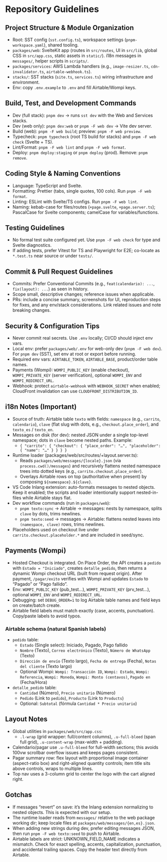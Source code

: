 # Repository Guidelines

## Project Structure & Module Organization
- Root: SST config (`sst.config.ts`), workspace settings (`pnpm-workspace.yaml`), shared tooling.
- `packages/web`: SvelteKit app (routes in `src/routes`, UI in `src/lib`, global CSS in `src/app.css`, static assets in `static/`). i18n messages in `messages/`, helper scripts in `scripts/`.
- `packages/services`: AWS Lambda handlers (e.g., `image-resizer.ts`, `cdn-invalidator.ts`, `airtable-webhook.ts`).
- `stacks/`: SST stacks (`site.ts`, `services.ts`) wiring infrastructure and environment.
- Env: copy `.env.example` to `.env` and fill Airtable/Wompi keys.

## Build, Test, and Development Commands
- Dev (full stack): `pnpm dev` → runs `sst dev` with the Web and Services stacks.
- Dev (web only): `pnpm dev:web` or `pnpm -F web dev` → Vite dev server.
- Build (web): `pnpm -F web build`; preview: `pnpm -F web preview`.
- Typecheck: `pnpm typecheck` (root TS build for stacks) and `pnpm -F web check` (Svelte + TS).
- Lint/Format: `pnpm -F web lint` and `pnpm -F web format`.
- Deploy: `pnpm deploy:staging` or `pnpm deploy` (prod). Remove: `pnpm remove`.

## Coding Style & Naming Conventions
- Language: TypeScript and Svelte.
- Formatting: Prettier (tabs, single quotes, 100 cols). Run `pnpm -F web format`.
- Linting: ESLint with Svelte/TS configs. Run `pnpm -F web lint`.
- Naming: kebab-case for files/routes (`+page.svelte`, `+page.server.ts`); PascalCase for Svelte components; camelCase for variables/functions.

## Testing Guidelines
- No formal test suite configured yet. Use `pnpm -F web check` for type and Svelte diagnostics.
- If adding tests, prefer Vitest for TS and Playwright for E2E; co-locate as `*.test.ts` near source or under `tests/`.

## Commit & Pull Request Guidelines
- Commits: Prefer Conventional Commits (e.g., `feat(calendario): ...`, `fix(layout): ...`) as seen in history.
- Scope small, descriptive changes; reference issues when applicable.
- PRs: include a concise summary, screenshots for UI, reproduction steps for fixes, and any env/stack considerations. Link related issues and note breaking changes.

## Security & Configuration Tips
- Never commit real secrets. Use `.env` locally; CI/CD should inject env vars.
- Local env: prefer `packages/web/.env` for web-only dev (`pnpm -F web dev`). For `pnpm dev` (SST), set env at root or export before running.
- Required env vars: `AIRTABLE_TOKEN`, `AIRTABLE_BASE`, product/order table names.
- Payments (Wompi): `WOMPI_PUBLIC_KEY` (enable checkout), `WOMPI_PRIVATE_KEY` (server verification), optional `WOMPI_ENV` and `WOMPI_REDIRECT_URL`.
- Webhook: protect `airtable-webhook` with `WEBHOOK_SECRET` when enabled; CloudFront invalidation can use `CLOUDFRONT_DISTRIBUTION_ID`.

## i18n Notes (Important)
- Source of truth: Airtable table `texto` with fields: `namespace` (e.g., `carrito`, `calendario`), `clave` (flat slug with dots, e.g., `checkout.place_order`), and `texto_es` / `texto_en`.
- Messages on disk (for dev): nested JSON under a single top-level namespace; dots in `clave` become nested paths. Example:
  - `{ "carrito": { "checkout": { "place_order": "…", "placeholder": { "name": "…" } } } }`
- Runtime loader (packages/web/src/routes/+layout.server.ts):
  - Reads `packages/web/messages/{locale}.json` (via `process.cwd()/messages`) and recursively flattens nested namespace trees into dotted keys (e.g., `carrito.checkout.place_order`).
  - Overlays Airtable rows on top (authoritative when present) by composing `${namespace}.${clave}`.
- VS Code Inlang extension: auto-formats messages to nested objects. Keep it enabled; the scripts and loader intentionally support nested-in-files while Airtable stays flat.
- Dev workflow commands (run in `packages/web`):
  - `pnpm texto:sync` → Airtable → messages: nests by namespace, splits `clave` by dots, trims newlines.
  - `pnpm texto:seed` → messages → Airtable: flattens nested leaves into `(namespace, clave)` rows, trims newlines.
- Placeholders used on checkout live under `carrito.checkout.placeholder.*` and are included in seed/sync.

## Payments (Wompi)
- Hosted Checkout is integrated. On Place Order, the API creates a `pedido` with `Estado = "Iniciado"`, creates `detalle_pedido`, then returns a dynamic Wompi checkout URL (built from request origin). After payment, `/pagar/exito` verifies with Wompi and updates `Estado` to “Pagado” or “Pago fallido”.
- Env: `WOMPI_PUBLIC_KEY` (pub_test...), `WOMPI_PRIVATE_KEY` (prv_test...), optional `WOMPI_ENV` and `WOMPI_REDIRECT_URL`.
- Debugging: set `DEBUG_ORDER=1` to log Airtable table names and field keys on create/batch create.
- Airtable field labels must match exactly (case, accents, punctuation). Copy/paste labels to avoid typos.

### Airtable schema (natural Spanish labels)
- `pedido` table:
  - `Estado` (Single select): Iniciado, Pagado, Pago fallido
  - `Nombre` (Texto), `Correo electrónico` (Texto), `Número de WhatsApp` (Texto)
  - `Dirección de envío` (Texto largo), `Fecha de entrega` (Fecha), `Notas del cliente` (Texto largo)
  - Optional Wompi: `Wompi: Transacción ID`, `Wompi: Estado`, `Wompi: Referencia`, `Wompi: Moneda`, `Wompi: Monto (centavos)`, `Pagado en` (Fecha/Hora)
- `detalle_pedido` table:
  - `Cantidad` (Número), `Precio unitario` (Número)
  - `Pedido` (Link to `pedido`), `Producto` (Link to `Products`)
  - Optional: `Subtotal` (fórmula `Cantidad * Precio unitario`)

## Layout Notes
- Global utilities in `packages/web/src/app.css`:
  - `.l-wrap` (grid wrapper: full/content columns), `.u-full-bleed` (span full grid), `.u-content-wrap` (max-width + padding).
- Calendario/pagar use `.u-full-bleed` for full-width sections; this avoids 100vw scrollbar overflow issues and keeps pages consistent.
- Pagar summary row: flex layout with proportional image container (aspect-ratio box) and right-aligned quantity controls; item title sits above controls, wraps to multiple lines.
- Top nav uses a 3-column grid to center the logo with the cart aligned right.

## Gotchas
- If messages “revert” on save: it’s the Inlang extension normalizing to nested objects. This is expected with our setup.
- The runtime loader reads from `messages/` relative to the web package working dir; keep locale files at `packages/web/messages/{en,es}.json`.
- When adding new strings during dev, prefer editing messages JSON, then run `pnpm -F web texto:seed` to push to Airtable.
- Airtable labels are strict: UNKNOWN_FIELD_NAME indicates a mismatch. Check for exact spelling, accents, capitalization, punctuation, and accidental trailing spaces. Copy the header text directly from Airtable.
